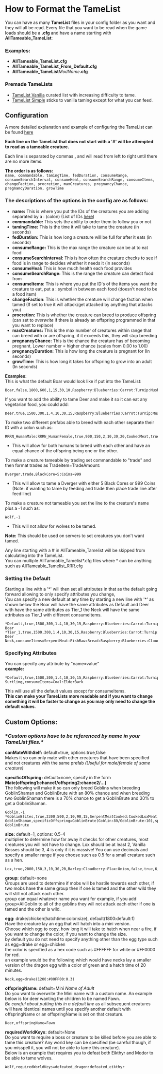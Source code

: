 # How to Format the TameList
You can have as many __TameList__ files in your config folder as you want and they will all be read.
Every file that you want to be read when the game loads should be a __.cfg__ and have a name starting with __AllTameable_TameList__:  
### Examples:   
- __AllTameable_TameList.cfg__  
- __AllTameable_TameList_From_Default.cfg__
- __AllTameable_TameList__*ModName*__.cfg__

### Premade TameLists

* [TameList Vanilla](https://github.com/meldurson/AllTameable/blob/main/TameList%20Vanilla.zip) curated list with increasing difficulty to tame.
* [TameList Simple](https://github.com/meldurson/AllTameable/blob/main/TameList%20Simple.zip) sticks to vanilla taming except for what you can feed.


## Configuration

A more detailed explanation and example of configuring the TameList can be found [here](https://github.com/meldurson/AllTameable/blob/main/Wiki_DetailedTameList.md)  

__Each line on the TameList that does not start with a '#' will be attempted to read as a tameable creature.__

Each line is separated by commas __,__ and will read from left to right until there are no more items.  

__The order is as follows:__  
`name, commandable, tamingTime, fedDuration, consumeRange, consumeSearchInterval, consumeHeal, consumeSearchRange, consumeItems, changeFaction, procretion, maxCreatures, pregnancyChance, pregnancyDuration, growTime`  

### The descriptions of the options in the config are as follows:
* __name:__ This is where you put the IDs of the creatures you are adding separated by a : (colon) (List of IDs [here](https://valheim-modding.github.io/Jotunn/data/prefabs/character-list.html))
* __commandable:__ This sets the ability to order them to follow you or not
* __tamingTime:__ This is the time it will take to tame the creature (in seconds)
* __fedDuration:__ This is how long a creature will be full for after it eats (in seconds)
* __consumeRange:__ This is the max range the creature can be at to eat food
* __consumeSearchInterval:__ This is how often the creature checks to see if food is in range to decides whether it needs it (in seconds)
* __consumeHeal:__ This is how much health each food provides
* __consumeSearchRange:__ This is the range the creature can detect food from
* __consumeItems:__ This is where you put the ID's of the items you want the creature to eat, put a : symbol in between each food (doesn't need to be a food item)
* __changeFaction:__ This is whether the creature will change faction when tamed (If set to true it will attack/get attacked by anything that attacks you)
* __procretion:__ This is whether the creature can breed to produce offspring (can set to _overwrite_ if there is already an offspring programmed in that you want to replace)
* __maxCreatures:__ This is the max number of creatures within range that can breed with or are offspring, if it exceeds this, they will stop breeding
* __pregnancyChance:__ This is the chance the creature has of becoming pregnant, Lower number = higher chance (scales from 0.00 to 1.00)
* __pregnancyDuration:__ This is how long the creature is pregnant for (In seconds)
* __growTime:__ This is how long it takes for offspring to grow into an adult (In seconds)

__Examples:__  
This is what the default Boar would look like if put into the TameList:

    Boar,false,1800,600,1,15,30,10,Raspberry:Blueberries:Carrot:Turnip:Mushroom:Onion,false,true,5,0.33,60,3000
If you want to add the ability to tame Deer and make it so it can eat any vegetarian food, you could add:

    Deer,true,1500,300,1.4,10,30,15,Raspberry:Blueberries:Carrot:Turnip:Mushroom:Cloudberry:OnionSoup:Onion,false,true,7,0.66,90,2000

To make two different prefabs able to breed with each other separate their ID with a colon such as:  

    RRRN_HumanMale:RRRN_HumanFemale,true,900,150,2,10,30,20,CookedMeat,true,true,10,0.66,150,500

* This will allow for both humans to breed with each other and have an equal chance of the offspring being one or the other.

To make a creature tameable by trading set commandable to "trade" and then format trades as Tradeitem=TradeAmount:  

    Dverger,trade,BlackCore=5:Coins=999

* This will allow to tame a Dverger with either 5 Black Cores or 999 Coins (Note: if wanting to tame by feeding and trade then place trade line after feed line)


To make a creature not tameable you set the line to the creature's name plus a -1 such as:  

    Wolf,-1

* This will not allow for wolves to be tamed.

__Note:__ This should be used on servers to set creatures you don't want tamed.


Any line starting with a # in AllTameable_Tamelist will be skipped from calculating into the TameList.  
You can multiple AllTameable_Tamelist\*.cfg files where \* can be anything such as AllTameable_Tamelist_RRR.cfg  

### Setting the Default
Starting a line with a '\*' will then set all attributes in that as the default going forward allowing to only specify attributes you change,  
You can specify a new default at any time by starting a new line with '\*' as shown below the Boar will have the same attributes as Default and Deer with have the same attributes as Tier_1 the Neck will have the same attributes as Tier_1 with different consumeItems.  

    *Default,true,1500,300,1.4,10,30,15,Raspberry:Blueberries:Carrot:Turnip:Mushroom:Cloudberry:OnionSoup:Onion,false,true,7,0.66,90,2000
    Boar
    *Tier_1,true,1500,300,1.4,10,30,15,Raspberry:Blueberries:Carrot:Turnip:Mushroom:Cloudberry:OnionSoup:Onion,false,true,7,0.66,90,2000
    Deer
    Neck,consumeItems=SerpentMeat:FishRaw:Bread:Raspberry:Blueberries:Cloudberry:Carrot:Mushroom:MushroomYellow:MushroomBlue:Turnip


### Specifying Attributes
You can specify any attribute by "name=value"  
__example:__ 

    *Default,true,1500,300,1.4,10,30,15,Raspberry:Blueberries:Carrot:Turnip:Mushroom:Cloudberry:OnionSoup:Onion,false,true,7,0.66,90,2000
    Surtling,consumeItems=Coal:ElderBark  
This will use all the default values except for consumeItems.  
__This can make your TameLists more readable and if you want to change something it will be faster to change as you may only need to change the default values.__

## Custom Options:

### **Custom options have to be referenced by name in your TameList files.\**

__canMateWithSelf:__ default=true, options:true,false  
Makes it so can only mate with other creatures that have been specified and not creatures with the same prefab *(Useful for male/female of same creature)*  

__specificOffspring:__ default=none, specify in the form __Mate(offspring1:chance1/offspring2:chance2/...)__  
The following will make it so can only breed Goblins when breeding GoblinShaman and GoblinBrute with an 80% chance and when breeding two GoblinShaman there is a 70% chance to get a GoblinBrute and 30% to get a GoblinShaman.

    Goblin,-1  
    *GoblinElites,true,2300,500,2,10,90,15,SerpentMeatCooked:CookedLoxMeat:BloodPudding:FishWraps:LoxPie:TurnipStew:SerpentStew:BlackSoup:WolfMeatSkewer:WolfJerky:CookedWolfMeat:CookedHareMeat,false,true,5,0.66,200,3200  
    GoblinShaman,specificOffspring=GoblinBrute(Goblin:80/GoblinBrute:10),specificOffspring=GoblinShaman(GoblinBrute:70)  
    GoblinBrute  

__size:__ default=1, options: 0.5-4  
multiplier to determine how far away it checks for other creatures, most creatures you will not have to change.
Lox should be at least 2, Vanilla Bosses should be 3, 4 is only if it is massive!
You can use decimals and specify a smaller range if you choose such as 0.5 for a small creature such as a hen.

    Lox,true,2000,150,3,10,30,20,Barley:Cloudberry:Flax:Onion,false,true,6,0.66,150,4500,size=2

__group:__ default=none  
Groups are used to determine if mobs will be hostile towards each other, if two mobs have the same group then if one is tamed and the other wild they will still not attack each other.  
group can equal whatever name you want for example, if you add group=AllGoblin to all of the goblins they will not attack each other if one is tamed and the other is wild.

__egg:__ drake/chicken(hatchtime:color:size),  default(1800:default:1)  
Have the creature lay an egg that will hatch into a mini version.  
Choose which egg to copy, how long it will take to hatch when near a fire, if you want to change the color, if you want to change the size.  
by default you do not need to specify anything other than the egg type such as egg=drake or egg=chicken   
the color is specified as a hex code such as #FFFFFF for white or #FF0000 for red.  
an example would be the following which would have necks lay a smaller version of the dragon egg with a color of green and a hatch time of 20 minutes.  

    Neck,egg=drake(1200:#00FF00:0.3)

__offspringName:__ default=Mini *Name of Adult*  
Do you want to overwrite the Mini name with a custom name. An example below is for deer wanting the children to be named Fawn.  
_Be careful about putting this in a default line_ as all subsequent creatures will have identical names until you specify another default with offspringName or an offspringName is set on that creature.  

    Deer,offspringName=Fawn



__requiredWorldKeys:__ default=None  
Do you want to require a boss or creature to be killed before you are able to tame this creature? Any world key can be specified (be careful though, if you misspell it, you will not be able to tame this creature).  
Below is an example that requires you to defeat both Eikthyr and Modor to be able to tame wolves.   

    Wolf,requiredWorldKeys=defeated_dragon:defeated_eikthyr



